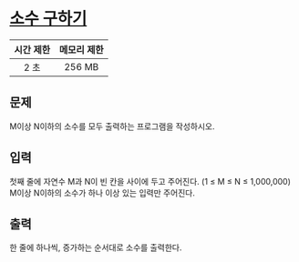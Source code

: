 # [소수 구하기](https://www.acmicpc.net/problem/1929)

| 시간 제한 | 메모리 제한 |
| :-------: | :---------: |
| 2 초      | 256 MB      |

## 문제

M이상 N이하의 소수를 모두 출력하는 프로그램을 작성하시오.


## 입력

첫째 줄에 자연수 M과 N이 빈 칸을 사이에 두고 주어진다. (1 ≤ M ≤ N ≤ 1,000,000) M이상 N이하의 소수가 하나 이상 있는 입력만 주어진다.


## 출력

한 줄에 하나씩, 증가하는 순서대로 소수를 출력한다.

